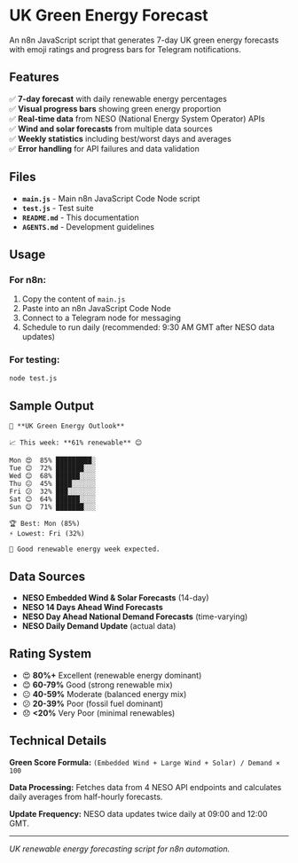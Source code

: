 # UK Green Energy Forecast

An n8n JavaScript script that generates 7-day UK green energy forecasts with emoji ratings and progress bars for Telegram notifications.

## Features

✅ **7-day forecast** with daily renewable energy percentages  
✅ **Visual progress bars** showing green energy proportion  
✅ **Real-time data** from NESO (National Energy System Operator) APIs  
✅ **Wind and solar forecasts** from multiple data sources  
✅ **Weekly statistics** including best/worst days and averages  
✅ **Error handling** for API failures and data validation  

## Files

- **`main.js`** - Main n8n JavaScript Code Node script
- **`test.js`** - Test suite
- **`README.md`** - This documentation
- **`AGENTS.md`** - Development guidelines

## Usage

### For n8n:
1. Copy the content of `main.js`
2. Paste into an n8n JavaScript Code Node
3. Connect to a Telegram node for messaging
4. Schedule to run daily (recommended: 9:30 AM GMT after NESO data updates)

### For testing:
```bash
node test.js
```

## Sample Output

```
🌱 **UK Green Energy Outlook**

📈 This week: **61% renewable** 😊

Mon 😍  85% █████████░
Tue 😊  72% ███████░░░
Wed 😊  68% ██████░░░░
Thu 😐  45% ████░░░░░░
Fri 😕  32% ███░░░░░░░
Sat 😊  64% ██████░░░░
Sun 😊  71% ███████░░░

🏆 Best: Mon (85%)
⚡ Lowest: Fri (32%)

💭 Good renewable energy week expected.
```

## Data Sources

- **NESO Embedded Wind & Solar Forecasts** (14-day)
- **NESO 14 Days Ahead Wind Forecasts**  
- **NESO Day Ahead National Demand Forecasts** (time-varying)
- **NESO Daily Demand Update** (actual data)

## Rating System

- 😍 **80%+** Excellent (renewable energy dominant)
- 😊 **60-79%** Good (strong renewable mix)
- 😐 **40-59%** Moderate (balanced energy mix)
- 😕 **20-39%** Poor (fossil fuel dominant)
- 😞 **<20%** Very Poor (minimal renewables)

## Technical Details

**Green Score Formula:** `(Embedded Wind + Large Wind + Solar) / Demand × 100`

**Data Processing:** Fetches data from 4 NESO API endpoints and calculates daily averages from half-hourly forecasts.

**Update Frequency:** NESO data updates twice daily at 09:00 and 12:00 GMT.

---

*UK renewable energy forecasting script for n8n automation.*
